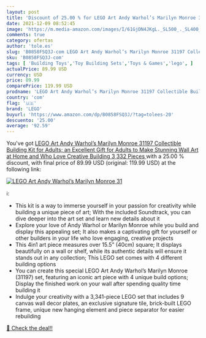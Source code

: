```yaml
---
layout: post
title: 'Discount of 25.00 % for LEGO Art Andy Warhol’s Marilyn Monroe 31'
date: 2021-12-09 08:52:45
image: 'https://m.media-amazon.com/images/I/61GjDN4JKgL._SL500_._SL400_.jpg'
comments: true
category: ofertas
author: 'tole.es'
slug: 'B0858FSQ3J-com LEGO Art Andy Warhol’s Marilyn Monroe 31197 Collectible...'
sku: 'B0858FSQ3J-com'
tags: [ 'Building Toys','Toy Building Sets','Toys & Games','lego', ]
actualPrice: 89.99 USD
currency: USD
price: 89.99
comparePrice: 119.99 USD
prodname: 'LEGO Art Andy Warhol’s Marilyn Monroe 31197 Collectible Building Kit for Adults; an Excellent Gift for Adults to Make Stunning Wall Art at Home and Who Love Creative Building  3 332 Pieces '
country: 'com'
flag: '🇺🇸'
brand: 'LEGO'
buyurl: 'https://www.amazon.com/dp/B0858FSQ3J/?tag=tolees-20'
descuento: '25.00'
average: '92.59'
---
```


You've got [LEGO Art Andy Warhol’s Marilyn Monroe 31197 Collectible Building Kit for Adults; an Excellent Gift for Adults to Make Stunning Wall Art at Home and Who Love Creative Building  3 332 Pieces ](https://www.amazon.com/dp/B0858FSQ3J/?tag=tolees-20) with a  25.00 % discount, with final price of 89.99 USD (original: 119.99 USD) at the following link:

[![LEGO Art Andy Warhol’s Marilyn Monroe 31](https://m.media-amazon.com/images/I/61GjDN4JKgL._SL500_._SL400_.jpg)](https://www.amazon.com/dp/B0858FSQ3J/?tag=tolees-20)

ℹ️:

- This kit is a way to immerse yourself in your passion for creativity while building a unique piece of art; With the included Soundtrack, you can dive deeper into the art set and learn new details about it
- Explore your love of Andy Warhol or Marilyn Monroe while you build and display this appealing set; It also makes a captivating gift for yourself or other builders in your life who love engaging, creative projects
- This 4in1 art piece measures over 15.5” (40cm) square; It displays beautifully on a wall or shelf, while its authentic details will ensure it stands out in any collection; This LEGO set comes with 4 different building options
- You can create this special LEGO Art Andy Warhol’s Marilyn Monroe (31197) set, featuring an iconic art piece with 4 unique build options; Display the finished work on your wall after spending quality time building it
- Indulge your creativity with a 3,341-piece LEGO set that includes 9 canvas wall decor plates, an exclusive signature tile, brick-built LEGO frame, unique new hanging element and piece separator for easier rebuilding

[🛒 Check the deal!!](https://www.amazon.com/dp/B0858FSQ3J/?tag=tolees-20)
